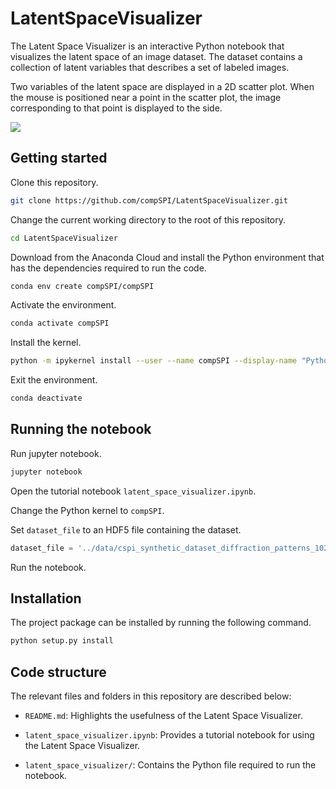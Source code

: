 # LatentSpaceVisualizer

The Latent Space Visualizer is an interactive Python notebook that visualizes the latent space of an image dataset. The dataset contains a collection of latent variables that describes a set of labeled images. 

Two variables of the latent space are displayed in a 2D scatter plot. When the mouse is positioned near a point in the scatter plot, the image corresponding to that point is displayed to the side.

<img src="figures/Figure1.png" />

## Getting started

Clone this repository.

```bash
git clone https://github.com/compSPI/LatentSpaceVisualizer.git
```

Change the current working directory to the root of this repository.

```bash
cd LatentSpaceVisualizer
```

Download from the Anaconda Cloud and install the Python environment that has the dependencies required to run the code.

```bash
conda env create compSPI/compSPI
```

Activate the environment.

```bash
conda activate compSPI
```

Install the kernel.

```bash
python -m ipykernel install --user --name compSPI --display-name "Python (compSPI)"
```

Exit the environment.

```bash
conda deactivate
```

## Running the notebook

Run jupyter notebook.

```bash
jupyter notebook 
```

Open the tutorial notebook ```latent_space_visualizer.ipynb```.

Change the Python kernel to ```compSPI```.

Set ```dataset_file``` to an HDF5 file containing the dataset.

```python
dataset_file = '../data/cspi_synthetic_dataset_diffraction_patterns_1024x1040.hdf5'
```

Run the notebook.

## Installation

The project package can be installed by running the following command.

```bash
python setup.py install
```

## Code structure

The relevant files and folders in this repository are described below:

- ```README.md```: Highlights the usefulness of the Latent Space Visualizer. 

- ```latent_space_visualizer.ipynb```:  Provides a tutorial notebook for using the Latent Space Visualizer.

- ```latent_space_visualizer/```: Contains the Python file required to run the notebook.
